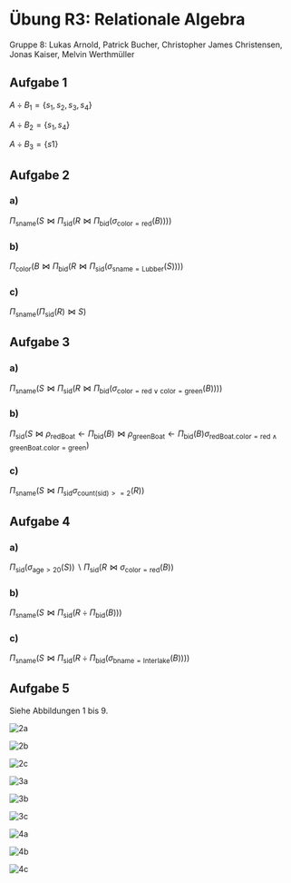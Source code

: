 # Übung R3: Relationale Algebra

Gruppe 8: Lukas Arnold, Patrick Bucher, Christopher James Christensen, Jonas Kaiser, Melvin Werthmüller

## Aufgabe 1

$A \div B_1 = \{s_1, s_2, s_3, s_4\}$

$A \div B_2 = \{s_1, s_4\}$

$A \div B_3 = \{s1\}$

## Aufgabe 2

### a)

$\Pi_{\text{sname}}(S \bowtie \Pi_{\text{sid}} (R \bowtie \Pi_{\text{bid}} (\sigma_{\text{color}=\text{red}}(B))))$

### b)

$\Pi_{\text{color}}(B \bowtie \Pi_{\text{bid}} (R \bowtie \Pi_{\text{sid}}(\sigma_{\text{sname}=\text{Lubber}}(S))))$

### c)

$\Pi_{\text{sname}}(\Pi_{\text{sid}}(R) \bowtie S)$

## Aufgabe 3

### a)

$\Pi_{\text{sname}}(S \bowtie \Pi_{\text{sid}}(R \bowtie \Pi_{\text{bid}}(\sigma_{\text{color}=\text{red} \lor \text{color}=\text{green}}(B))))$

### b)

$\Pi_{\text{sid}}(S \bowtie \rho_{\text{redBoat}} \leftarrow \Pi_{\text{bid}}(B) \bowtie \rho_\text{greenBoat} \leftarrow \Pi_{\text{bid}}(B) \sigma_{\text{redBoat.color} = \text{red} \land \text{greenBoat.color} = \text{green}})$

### c)

$\Pi_{\text{sname}}(S \bowtie \Pi_{\text{sid}}\sigma_{\text{count(sid)}>=2}(R))$

## Aufgabe 4

### a)

$\Pi_{\text{sid}}(\sigma_{\text{age}>20}(S)) ∖ \Pi_{\text{sid}}(R \bowtie \sigma_{\text{color}=\text{red}}(B))$

### b)

$\Pi_{\text{sname}}(S \bowtie \Pi_{\text{sid}}(R \div \Pi_{\text{bid}}(B)))$

### c)

$\Pi_{\text{sname}}(S \bowtie \Pi_{\text{sid}}(R \div \Pi_{\text{bid}}(\sigma_{\text{bname}=\text{Interlake}}(B))))$

## Aufgabe 5

Siehe Abbildungen 1 bis 9.

![2a](2a.png)

![2b](2b.png)

![2c](2c.png)

![3a](3a.png)

![3b](3b.png)

![3c](3c.png)

![4a](4a.png)

![4b](4b.png)

![4c](4c.png)

